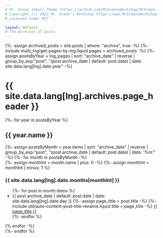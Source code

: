 ```yaml
---
# Mr. Green Jekyll Theme (https://github.com/MrGreensWorkshop/MrGreen-JekyllTheme)
# Copyright (c) 2022 Mr. Green's Workshop https://www.MrGreensWorkshop.com
# Licensed under MIT

layout: default
# The Archives of posts.
---
```

{%- assign archived_posts = site.posts | where: "archive", true -%}
{%- include multi_lng/get-pages-by-lng.liquid pages = archived_posts -%}
{%- assign postsByYear = lng_pages | sort: "archive_date" | reverse | group_by_exp:"post", "(post.archive_date | default: post.date) | date: site.data.lang[lng].date.year" -%}
<div class="multipurpose-container">
  <h1>{{ site.data.lang[lng].archives.page_header }}</h1>
  <div class="archives">
    {%- for year in postsByYear %}
    <div class="year">
      <h2>{{ year.name }}</h2>
      {%- assign postsByMonth = year.items | sort: "archive_date" | reverse | group_by_exp:"post", "(post.archive_date | default: post.date) | date: '%m'" -%}
      {%- for month in postsByMonth -%}
      <div class="month">
        {%- assign monthInt = month.name | plus: 0 -%}
        {%- assign monthInt = monthInt | minus: 1 %}
        <h3>{{ site.data.lang[lng].date.months[monthInt] }}</h3>
        <ul>
        {%- for post in month.items %}
          <li>
            <span>{{ post.archive_date | default: post.date | date: site.data.lang[lng].date.day }}</span>
            {%- assign page_title = post.title -%}
            {%- include util/auto-content-post-title-rename.liquid title = page_title -%}
            <a href="{{ post.url | relative_url }}">{{ page_title }}</a>
          </li>
        {%- endfor %}
        </ul>
      </div>
      {% endfor -%}
    </div>
    {%- endfor %}
  </div>
</div>
